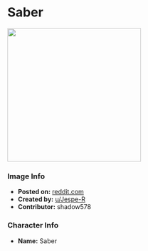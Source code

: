# Saber

<img src="https://raw.githubusercontent.com/shadow578/Project-Padoru/master/Padoru/U_Jespe-R/fate-saber-alter-jesper.png" height="300">

### Image Info
* **Posted on:**     [reddit.com](https://www.reddit.com/r/Padoru/comments/ekhg5b/daily_padoru_5_saber_alter/)
* **Created by:**    [u/Jespe-R](https://github.com/shadow578/Project-Padoru/blob/master/table-of-contents/creators/uJespeR.md)
* **Contributor:**   shadow578

### Character Info
* **Name:**   Saber



